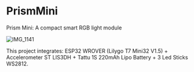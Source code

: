 # PrismMini
Prism Mini: A compact smart RGB light module

![IMG_1141](https://github.com/cassio-hsp/PrismMini/assets/38111232/7a4281e0-2bde-4bc0-8f71-62249ffe9de4)

This project integrates: ESP32 WROVER (Lilygo T7 Mini32 V1.5) + Accelerometer ST LIS3DH + Tattu 1S 220mAh Lipo Battery + 3 Led Sticks WS2812.
